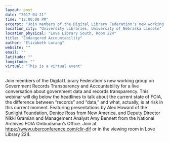 ```yaml
---
layout: post
date: "2017-04-21"
time: "12:00:00 PM"
excerpt: "Join members of the Digital Library Federation's new working group on Government Records Transparency and Accountability for a live ..."
location_city: "University Libraries, University of Nebraska Lincoln"
location_physical: "Love Library South, Room 224"
title: "Endangered Accountability"
author: "Elizabeth Lorang"
website: ""
email: ""
latitude: ""
longitude: ""
virtual: "This is a virtual event"
---
```


Join members of the Digital Library Federation's new working group on Government Records Transparency and Accountability for a live conversation about government data and records transparency. This webinar will dig below the headlines to talk about the current state of FOIA, the difference between “records” and “data,” and what, actually, is at risk in this current moment. Featuring presentations by Alex Howard of the Sunlight Foundation, Denice Ross from New America, and Deputy Director Nikki Gramian and Management Analyst Amy Bennett from the National Archives FOIA Ombudsman’s Office. Join at https://www.uberconference.com/clir-dlf or in the viewing room in Love Library 224.

